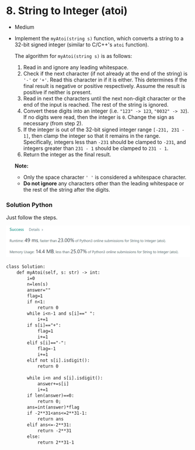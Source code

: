 # 8. String to Integer (atoi)

* Medium
*   Implement the `myAtoi(string s)` function, which converts a string to a 32-bit signed integer (similar to C/C++'s `atoi` function).

    The algorithm for `myAtoi(string s)` is as follows:

    1. Read in and ignore any leading whitespace.
    2. Check if the next character (if not already at the end of the string) is `'-'` or `'+'`. Read this character in if it is either. This determines if the final result is negative or positive respectively. Assume the result is positive if neither is present.
    3. Read in next the characters until the next non-digit character or the end of the input is reached. The rest of the string is ignored.
    4. Convert these digits into an integer (i.e. `"123" -> 123`, `"0032" -> 32`). If no digits were read, then the integer is `0`. Change the sign as necessary (from step 2).
    5. If the integer is out of the 32-bit signed integer range `[-231, 231 - 1]`, then clamp the integer so that it remains in the range. Specifically, integers less than `-231` should be clamped to `-231`, and integers greater than `231 - 1` should be clamped to `231 - 1`.
    6. Return the integer as the final result.

    **Note:**

    * Only the space character `' '` is considered a whitespace character.
    * **Do not ignore** any characters other than the leading whitespace or the rest of the string after the digits.



### Solution Python

Just follow the steps.&#x20;

![](<.gitbook/assets/image (19) (1) (1) (1).png>)

```
class Solution:
    def myAtoi(self, s: str) -> int:
        i=0
        n=len(s)
        answer=""
        flag=1
        if n<1:
            return 0
        while i<n-1 and s[i]==" ":
            i+=1
        if s[i]=="+":
            flag=1
            i+=1
        elif s[i]=="-":
            flag=-1
            i+=1
        elif not s[i].isdigit():
            return 0

        while i<n and s[i].isdigit():
            answer+=s[i]
            i+=1
        if len(answer)==0:
            return 0;
        ans=int(answer)*flag
        if -2**31<ans<=2**31-1:
            return ans
        elif ans<=-2**31:
            return -2**31
        else:
            return 2**31-1
```
